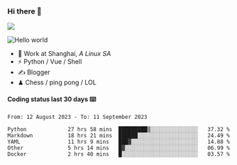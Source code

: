 ### Hi there 👋
![](https://komarev.com/ghpvc/?username=Xuhandsome)


<img src="https://github-readme-stats.vercel.app/api?username=XuHandsome&show_icons=true&theme=merko" alt="Hello world">

<br/>

- 🍻  Work at Shanghai, _A Linux SA_
- ⚡  Python / Vue / Shell
- ✍️  Blogger
- ♟  Chess / ping pong / LOL

#### Coding status last 30 days ⌨️

<!--START_SECTION:waka-->

```text
From: 12 August 2023 - To: 11 September 2023

Python             27 hrs 58 mins  █████████▒░░░░░░░░░░░░░░░   37.32 %
Markdown           18 hrs 21 mins  ██████░░░░░░░░░░░░░░░░░░░   24.49 %
YAML               11 hrs 9 mins   ███▓░░░░░░░░░░░░░░░░░░░░░   14.88 %
Other              5 hrs 14 mins   █▓░░░░░░░░░░░░░░░░░░░░░░░   06.99 %
Docker             2 hrs 40 mins   █░░░░░░░░░░░░░░░░░░░░░░░░   03.57 %
```

<!--END_SECTION:waka-->
